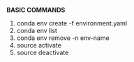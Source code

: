 **BASIC COMMANDS**

 1. conda env create -f environment.yaml
 2. conda env list
 3. conda env remove -n env-name
 4. source activate <env-name>
 5. source deactivate

